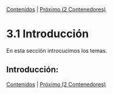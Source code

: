 [Contenidos](../Contenidos.md) \| [Próximo (2 Contenedores)](02_Contenedores.md)

# 3.1 Introducción

En esta sección introcucimos los temas.

## Introducción:




[Contenidos](../Contenidos.md) \| [Próximo (2 Contenedores)](02_Contenedores.md)

